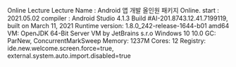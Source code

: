 Online Lecture
Lecture Name : Android 앱 개발 올인원 패키지 Online.
start : 2021.05.02
compiler : Android Studio 4.1.3 Build #AI-201.8743.12.41.7199119, built on March 11, 2021 Runtime version: 1.8.0_242-release-1644-b01 amd64 VM: OpenJDK 64-Bit Server VM by JetBrains s.r.o Windows 10 10.0 GC: ParNew, ConcurrentMarkSweep Memory: 1237M Cores: 12 Registry: ide.new.welcome.screen.force=true, external.system.auto.import.disabled=true
